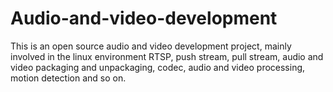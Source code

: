 # Audio-and-video-development
This is an open source audio and video development project, mainly involved in the linux environment RTSP, push stream, pull stream, audio and video packaging and unpackaging, codec, audio and video processing, motion detection and so on.
